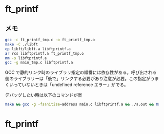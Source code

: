 # ft_printf

## メモ

```bash
gcc -c ft_printf_tmp.c -o ft_printf_tmp.o
make -C ./libft
cp libft/libft.a libftprintf.a
ar rcs libftprintf.a ft_printf_tmp.o
nm -s libftprintf.a
gcc -g main_tmp.c libftprintf.a
```

GCC で静的リンク時のライブラリ指定の順番には依存性がある。呼び出される側のライブラリーは「後で」リンクする必要があり注意が必要。この指定がうまくいっていないときは「undefined reference エラー」がでる。

デバッグしたい時は以下のコマンドが楽

```bash
make && gcc -g -fsanitize=address main.c libftprintf.a && ./a.out && make fclean > /dev/null
```
# ft_printf
